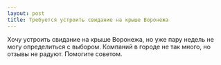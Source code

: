 ```yaml
---
layout: post 
title: Требуется устроить свидание на крыше Воронежа 
--- 
```

Хочу устроить свидание на крыше Воронежа, но уже пару недель не могу определиться с выбором. Компаний в городе не так много, но отзывы не радуют. Помогите советом.
